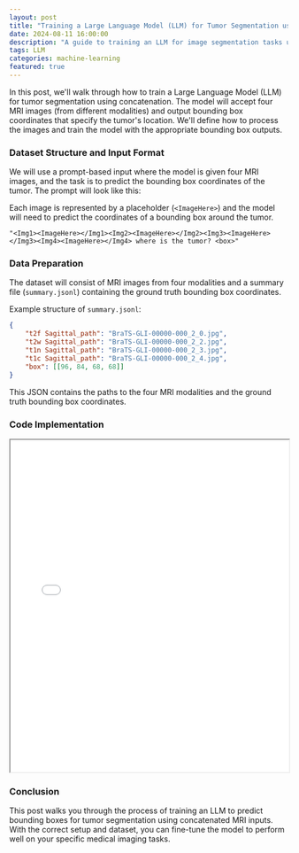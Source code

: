 ```yaml
---
layout: post
title: "Training a Large Language Model (LLM) for Tumor Segmentation using Concatenation"
date: 2024-08-11 16:00:00
description: "A guide to training an LLM for image segmentation tasks using bounding box predictions with multiple MRI modalities."
tags: LLM
categories: machine-learning
featured: true
---
```


In this post, we'll walk through how to train a Large Language Model (LLM) for tumor segmentation using concatenation. The model will accept four MRI images (from different modalities) and output bounding box coordinates that specify the tumor's location. We'll define how to process the images and train the model with the appropriate bounding box outputs.

### Dataset Structure and Input Format

We will use a prompt-based input where the model is given four MRI images, and the task is to predict the bounding box coordinates of the tumor. The prompt will look like this:


Each image is represented by a placeholder (`<ImageHere>`) and the model will need to predict the coordinates of a bounding box around the tumor.

```plain
"<Img1><ImageHere></Img1><Img2><ImageHere></Img2><Img3><ImageHere></Img3><Img4><ImageHere></Img4> where is the tumor? <box>"
```

### Data Preparation

The dataset will consist of MRI images from four modalities and a summary file (`summary.jsonl`) containing the ground truth bounding box coordinates.

Example structure of `summary.jsonl`:

```json
{
    "t2f Sagittal_path": "BraTS-GLI-00000-000_2_0.jpg",
    "t2w Sagittal_path": "BraTS-GLI-00000-000_2_2.jpg",
    "t1n Sagittal_path": "BraTS-GLI-00000-000_2_3.jpg",
    "t1c Sagittal_path": "BraTS-GLI-00000-000_2_4.jpg",
    "box": [[96, 84, 68, 68]]
}
```
This JSON contains the paths to the four MRI modalities and the ground truth bounding box coordinates.

### Code Implementation

<iframe 
    src="{{ 'assets/pdf/Concatenation.pdf' | relative_url }}" 
    width="100%" 
    height="600px">
    MiniGPT4 with Multimodality-Concatenation
    <a href="{{ 'assets/pdf/Concatenation.pdf' | relative_url }}">Download PDF</a>
</iframe>


### Conclusion
This post walks you through the process of training an LLM to predict bounding boxes for tumor segmentation using concatenated MRI inputs. With the correct setup and dataset, you can fine-tune the model to perform well on your specific medical imaging tasks.

